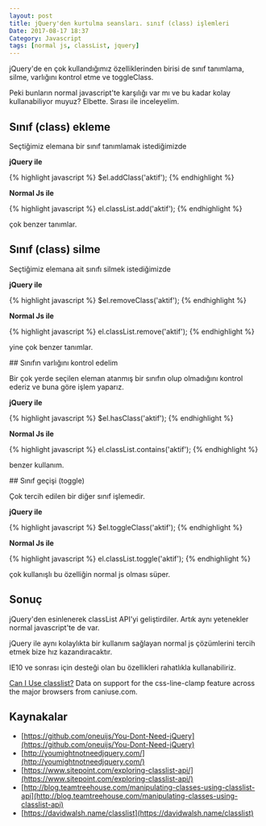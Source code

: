 ```yaml
---
layout: post
title: jQuery'den kurtulma seansları. sınıf (class) işlemleri
Date: 2017-08-17 18:37
Category: Javascript
tags: [normal js, classList, jquery]
---
```


jQuery'de en çok kullandığımız özelliklerinden birisi de sınıf tanımlama, silme, varlığını kontrol etme ve toggleClass.

Peki bunların normal javascript'te karşılığı var mı ve bu kadar kolay kullanabiliyor muyuz? Elbette. Sırası ile inceleyelim.

## Sınıf (class) ekleme

Seçtiğimiz elemana bir sınıf tanımlamak istediğimizde

**jQuery ile**

{% highlight javascript %}
  $el.addClass('aktif');
{% endhighlight %}

**Normal Js ile**

{% highlight javascript %}
  el.classList.add('aktif');
{% endhighlight %}

çok benzer tanımlar.

## Sınıf (class) silme

Seçtiğimiz elemana ait sınıfı silmek istediğimizde

**jQuery ile**

{% highlight javascript %}
  $el.removeClass('aktif');
{% endhighlight %}

**Normal Js ile**

{% highlight javascript %}
 el.classList.remove('aktif');
{% endhighlight %}

yine çok benzer tanımlar.

## Sınıfın varlığını kontrol edelim

Bir çok yerde seçilen eleman atanmış bir sınıfın olup olmadığını kontrol ederiz ve buna göre işlem yaparız.

**jQuery ile**

{% highlight javascript %}
 $el.hasClass('aktif');
{% endhighlight %}

**Normal Js ile**

{% highlight javascript %}
 el.classList.contains('aktif');
{% endhighlight %}

benzer kullanım.

## Sınıf geçişi (toggle)

Çok tercih edilen bir diğer sınıf işlemedir. 

**jQuery ile**

{% highlight javascript %}
 $el.toggleClass('aktif');
{% endhighlight %}

**Normal Js ile**

{% highlight javascript %}
 el.classList.toggle('aktif');
{% endhighlight %}

çok kullanışlı bu özelliğin normal js olması süper.

## Sonuç 

jQuery'den esinlenerek classList API'yi geliştirdiler. Artık aynı yetenekler normal javascript'te de var.

jQuery ile aynı kolaylıkta bir kullanım sağlayan normal js çözümlerini tercih etmek bize hız kazandıracaktır. 

IE10 ve sonrası için desteği olan bu özellikleri rahatlıkla kullanabiliriz.

<p class="ciu_embed" data-feature="classlist" data-periods="future_1,current,past_1,past_2">  <a href="http://caniuse.com/#feat=classlist">Can I Use classlist?</a> Data on support for the css-line-clamp feature across the major browsers from caniuse.com. </p>
	
## Kaynakalar

 - [https://github.com/oneuijs/You-Dont-Need-jQuery](https://github.com/oneuijs/You-Dont-Need-jQuery)
 - [http://youmightnotneedjquery.com/](http://youmightnotneedjquery.com/)
 - [https://www.sitepoint.com/exploring-classlist-api/](https://www.sitepoint.com/exploring-classlist-api/)
 - [http://blog.teamtreehouse.com/manipulating-classes-using-classlist-api](http://blog.teamtreehouse.com/manipulating-classes-using-classlist-api)
 - [https://davidwalsh.name/classlist](https://davidwalsh.name/classlist)